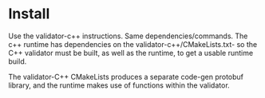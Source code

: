 # Install
Use the validator-c++ instructions. Same dependencies/commands.
The c++ runtime has dependencies on the validator-c++/CMakeLists.txt- so the C++ validator must be built, as well as the runtime, to get a usable runtime build.

The validator-C++ CMakeLists produces a separate code-gen protobuf library, and the runtime makes use of functions within the validator.
